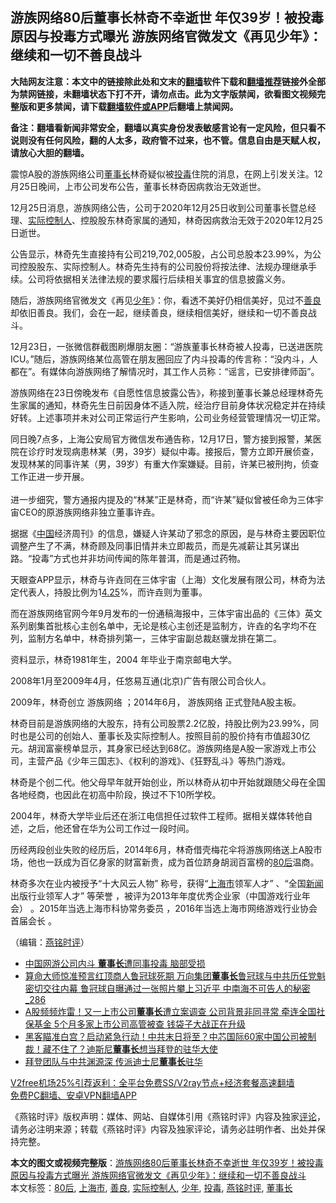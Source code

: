  <h2>游族网络80后董事长林奇不幸逝世 年仅39岁！被投毒原因与投毒方式曝光 游族网络官微发文《再见少年》：继续和一切不善良战斗</h2> <p class="notice"><b>大陆网友注意：本文中的链接除此处和文末的<a href="https://github.com/bannedbook/fanqiang" >翻墙</a>软件下载和<a href="https://github.com/killgcd/justmysocks/blob/master/README.md">翻墙推荐</a>链接外全部为禁网链接，未翻墙状态下打不开，请勿点击。此为文字版禁闻，欲看图文视频完整版和更多禁闻，请下载<a href="https://github.com/bannedbook/fanqiang">翻墙软件或APP</a>后翻墙上禁闻网。</p><p>备注：翻墙看新闻非常安全，翻墙以真实身份发表敏感言论有一定风险，但只看不说则没有任何风险，翻的人太多，政府管不过来，也不管。信息自由是天赋人权，请放心大胆的翻墙。</b></p>  <div class="entry">  <p></p> <p>震惊A股的游族网络公司<a href="https://www.bannedbook.org/bnews/tag/%e8%91%a3%e4%ba%8b%e9%95%bf/" class="st_tag internal_tag" rel="tag" title="标签 董事长 下的日志">董事长</a>林奇疑似被<a href="https://www.bannedbook.org/bnews/tag/%E6%8A%95%E6%AF%92/" class="st_tag internal_tag" rel="tag" title="标签 投毒 下的日志">投毒</a>住院的消息&#65292;在网上引发关注&#12290;12月25日晚间&#65292;上市公司发布公告&#65292;董事长林奇因病救治无效逝世&#12290;</p> <p>   12月25日消息&#65292;游族网络公告&#65292;公司于2020年12月25日收到公司董事长暨总经理&#12289;<a href="https://www.bannedbook.org/bnews/tag/%E5%AE%9E%E9%99%85%E6%8E%A7%E5%88%B6%E4%BA%BA/" class="st_tag internal_tag" rel="tag" title="标签 实际控制人 下的日志">实际控制人</a>&#12289;控股股东林奇家属的通知&#65292;林奇因病救治无效于2020年12月25日逝世&#12290;</p> <p>公告显示&#65292;林奇先生直接持有公司219,702,005股&#65292;占公司总股本23.99%&#65292;为公司控股股东&#12289;实际控制人&#12290;林奇先生持有的公司股份将按法律&#12289;法规办理继承手续&#12290;公司将依据相关法律法规的要求履行后续相关事宜的信息披露义务&#12290;</p> <p>随后&#65292;游族网络官微发文&#12298;再见<a href="https://www.bannedbook.org/bnews/tag/%E5%B0%91%E5%B9%B4/" class="st_tag internal_tag" rel="tag" title="标签 少年 下的日志">少年</a>&#12299;&#65306;你&#65292;看透不美好仍相信美好&#65292;见过不<a href="https://www.bannedbook.org/bnews/tag/%E5%96%84%E8%89%AF/" class="st_tag internal_tag" rel="tag" title="标签 善良 下的日志">善良</a>却依旧善良&#12290;我们&#65292;会在一起&#65292;继续善良&#65292;继续相信美好&#65292;继续和一切不善良战斗&#12290;</p>  <p>12月23日&#65292;一张微信群截图刷爆朋友圈&#65306;&#8220;游族董事长林奇被人投毒&#65292;已送进医院ICU&#12290;&#8221;随后&#65292;游族网络某位高管在朋友圈回应了内斗投毒的传言称&#65306;&#8220;没内斗&#65292;人都在&#8221;&#12290;有媒体向游族网络了解情况时&#65292;其工作人员称&#65306;&#8220;谣言&#65292;已安排律师函&#8221;&#12290;</p> <p>游族网络在23日傍晚发布&#12298;自愿性信息披露公告&#12299;&#65292;称接到董事长兼总经理林奇先生家属的通知&#65292;林奇先生日前因身体不适入院&#65292;经治疗目前身体状况稳定并在持续好转&#12290;上述事项并未对公司正常运行产生影响&#65292;公司业务经营管理情况一切正常&#12290;</p> <p>   同日晚7点多&#65292;上海公安局官方微信发布通告称&#65292;12月17日&#65292;警方接到报警&#65292;某医院在诊疗时发现病患林某&#65288;男&#65292;39岁&#65289;疑似中毒&#12290;接报后&#65292;警方立即开展侦查&#65292;发现林某的同事许某&#65288;男&#65292;39岁&#65289;有重大作案嫌疑&#12290;目前&#65292;许某已被刑拘&#65292;侦查工作正进一步开展&#12290;<br />&nbsp;<br />进一步细究&#65292;警方通报内提及的&#8220;林某&#8221;正是林奇&#65292;而&#8220;许某&#8221;疑似曾被任命为三体宇宙CEO的原游族网络非独立董事许垚&#12290;</p> <p>据据&#12298;<span class='wp_keywordlink_affiliate'><a href="https://www.bannedbook.org/" title="中国" target="_blank">中国</a></span>经济周刊&#12299;的信息&#65292;嫌疑人许某动了邪念的原因&#65292;是与林奇主要因职位调整产生了不满&#65292;林奇顾及同事旧情并未立即裁员&#65292;而是先减薪让其另谋出路&#12290;&#8220;投毒&#8221;方式也并非坊间传闻的陈年普洱&#65292;而是通过药物&#12290;</p> <p>天眼查APP显示&#65292;林奇与许垚同在三体宇宙&#65288;上海&#65289;文化发展有限公司&#65292;林奇为法定代表人&#65292;持股比例为1<span class='wp_keywordlink'><a href="https://www.bannedbook.org/forum3/topic15.html" title="1999.4.25中南海事件真相" target="_blank">4.25</a></span>%&#65292;而许垚则为董事&#12290;</p>  <p>而在游族网络官网今年9月发布的一份通稿海报中&#65292;三体宇宙出品的&#12298;三体&#12299;英文系列剧集首批核心主创名单中&#65292;无论是核心主创还是监制方&#65292;许垚的名字均不在列&#65292;监制方名单中&#65292;林奇排列第一&#65292;三体宇宙副总裁赵骥龙排在第二&#12290;</p> <p>   资料显示&#65292;林奇1981年生&#65292;2004 年毕业于南京邮电大学&#12290;</p> <p>2008年1月至2009年4月&#65292;任悠易互通(北京)广告有限公司合伙人&#12290;</p> <p>2009年&#65292;林奇创立 游族网络 &#65307;2014年6月&#65292; 游族网络 正式登陆A股主板&#12290; </p> <p>林奇目前是游族网络的大股东&#65292;持有公司股票2.2亿股&#65292;持股比例为23.99%&#65292;同时也是公司的创始人&#12289;董事长及实际控制人&#12290;按照目前的股价持有市值超30亿元&#12290;胡润富豪榜单显示&#65292;其身家已经达到68亿&#12290;游族网络是A股一家游戏上市公司&#65292;主营产品&#12298;少年三国志&#12299;&#12289;&#12298;权利的游戏&#12299;&#12289;&#12298;狂野乱斗&#12299;等热门游戏&#12290;</p>  <p>林奇是个创二代&#12290;他父母早年就开始创业&#65292;所以林奇从初中开始就跟随父母在全国各地经商&#65292;也因此在初高中阶段&#65292;换过不下10所学校&#12290;</p> <p>2004年&#65292;林奇大学毕业后还在浙江电信担任过软件工程师&#12290;据相关媒体转他自述&#65292;之后&#65292;他还曾在华为公司工作过一段时间&#12290;</p> <p>   历经两段创业失败的经历后&#65292;2014年6月&#65292;林奇借壳梅花伞将游族网络送上A股市场&#65292;他也一跃成为百亿身家的财富新贵&#65292;成为首位跻身胡润百富榜的<a href="https://www.bannedbook.org/bnews/tag/80%E5%90%8E/" class="st_tag internal_tag" rel="tag" title="标签 80后 下的日志">80后</a>温商&#12290;</p> <p>林奇多次在业内被授予&#8220;十大风云人物&#8221; 称号&#65292;获得&#8220;<a href="https://www.bannedbook.org/bnews/tag/%E4%B8%8A%E6%B5%B7%E5%B8%82/" class="st_tag internal_tag" rel="tag" title="标签 上海市 下的日志">上海市</a>领军人才&#8221; &#12289;&#8220;全国<span class='wp_keywordlink_affiliate'><a href="https://www.bannedbook.org/" title="新闻">新闻</a></span>出版行业领军人才&#8221; 等荣誉 &#65292;被评为2013年年度优秀企业家&#65288;中国游戏行业年会&#65289; &#12290;2015年当选上海市科协常务委员 &#65292;2016年当选上海市网络游戏行业协会首届会长 &#12290;</p> <p>&#65288;编辑&#65306;<a href="https://www.bannedbook.org/bnews/tag/%e7%87%95%e9%93%ad%e6%97%b6%e8%af%84/" class="st_tag internal_tag" rel="tag" title="标签 燕铭时评 下的日志">燕铭时评</a>&#65289;</p>  <ul class='op-related-articles' title='相关阅读'> <li><a href='https://www.bannedbook.org/bnews/cbnews/20201225/1454487.html' target='_blank'>中国网游公司内斗 <b>董事长</b>遭同事投毒 脑部受损</a></li> <li><a href='https://www.bannedbook.org/bnews/comments/20201224/1454060.html' target='_blank'>算命大师惊准预言红顶商人鲁冠球死期 万向集团<b>董事长</b>鲁冠球与中共历任党魁密切交往内幕 鲁冠球自曝通过一张照片攀上习近平 中南海不可告人的秘密_286</a></li> <li><a href='https://www.bannedbook.org/bnews/comments/20201222/1452780.html' target='_blank'>A股频频炸雷！又一上市公司<b>董事长</b>遭立案调查 公司背景非同寻常 牵连全国社保基金 5个月多家上市公司高管被查 钱袋子大战正在升级</a></li> <li><a href='https://www.bannedbook.org/bnews/cbnews/20201219/1450920.html' target='_blank'>黑客瞄准白宫？启动紧急行动！中共末日将至？中芯国际60家中国公司被制裁！藏不住了？迪斯尼<b>董事长</b>想当拜登的驻华大使</a></li> <li><a href='https://www.bannedbook.org/bnews/taiwannews/20201218/1450304.html' target='_blank'>拜登团队与中共渊源深 传派迪士尼<b>董事长</b>驻华</a></li> </ul> <p class="texttj"> <a href="https://www.bannedbook.org/forum23/topic22702.html" target="_blank">V2free机场25%引荐返利：全平台免费SS/V2ray节点+经济套餐高速翻墙</a><br/> <a href="https://github.com/bannedbook/fanqiang/wiki/%E7%A6%81%E9%97%BB%E7%BD%91%E5%AE%89%E5%8D%93%E7%BF%BB%E5%A2%99%E6%96%B0%E9%97%BBAPP" target="_blank">免费PC翻墙、安卓VPN翻墙APP</a></p><p>&#12298;燕铭时评&#12299;版权声明&#65306;媒体&#12289;网站&#12289;自媒体引用&#12298;燕铭时评&#12299;内容及独家<span class='wp_keywordlink_affiliate'><a href="https://www.bannedbook.org/bnews/comments/" title="新闻评论" target="_blank">评论</a></span>&#65292;请务必注明来源&#65307;转载&#12298;燕铭时评&#12299;内容及独家评论&#65292;请务必註明作者&#12289;出处并保持完整&#12290;</p><a name='sharetosocial'></a>       <div><b>本文的图文或视频完整版</b>：<a href='https://www.bannedbook.org/bnews/comments/20201226/1455183.html'>游族网络80后董事长林奇不幸逝世 年仅39岁！被投毒原因与投毒方式曝光 游族网络官微发文《再见少年》：继续和一切不善良战斗</a></div>  </div><!--END ENTRY--> <div class="postfooter"> <div>本文标签：<a href="https://www.bannedbook.org/bnews/tag/80%E5%90%8E/" rel="tag">80后</a>, <a href="https://www.bannedbook.org/bnews/tag/%E4%B8%8A%E6%B5%B7%E5%B8%82/" rel="tag">上海市</a>, <a href="https://www.bannedbook.org/bnews/tag/%E5%96%84%E8%89%AF/" rel="tag">善良</a>, <a href="https://www.bannedbook.org/bnews/tag/%E5%AE%9E%E9%99%85%E6%8E%A7%E5%88%B6%E4%BA%BA/" rel="tag">实际控制人</a>, <a href="https://www.bannedbook.org/bnews/tag/%E5%B0%91%E5%B9%B4/" rel="tag">少年</a>, <a href="https://www.bannedbook.org/bnews/tag/%E6%8A%95%E6%AF%92/" rel="tag">投毒</a>, <a href="https://www.bannedbook.org/bnews/tag/%e7%87%95%e9%93%ad%e6%97%b6%e8%af%84/" rel="tag">燕铭时评</a>, <a href="https://www.bannedbook.org/bnews/tag/%e8%91%a3%e4%ba%8b%e9%95%bf/" rel="tag">董事长</a></div>  </div><!--END POSTFOOTER--> 